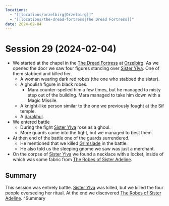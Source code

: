 ```yaml
---
locations:
  - "[[locations/orzelbirg|Orzelbirg]]"
  - "[[locations/the-dread-fortress|The Dread Fortress]]"
date: 2024-02-04
---
```

# Session 29 (2024-02-04)

- We started at the chapel in the [The Dread Fortress](locations/the-dread-fortress.md) at [Orzelbirg](locations/orzelbirg.md). As we opened the door we saw four figures standing over [Sister Ylva](npcs/sister-ylva.md). One of them stabbed and killed her.
	- A woman wearing dark red robes (the one who stabbed the sister).
	- A ghoulish figure in black robes.
		- Mara counter-spelled him a few times, but he managed to misty step out of the building. Mara managed to take him down with a Magic Missile.
	- A knight-like person similar to the one we previously fought at the Sif temple.
	- A [darakhul](other/darakhul.md).
- We entered battle
	- During the fight [Sister Ylva](npcs/sister-ylva.md) rose as a ghoul.
	- More guards came into the fight, but we managed to best them.
- At then end of the battle one of the guards surrendered.
	- He mentioned that we killed [Grimslade](npcs/grimslade.md) in the battle.
	- He also told us the sleeping gnome we saw was just a merchant.
- On the corpse of [Sister Ylva](npcs/sister-ylva.md) we found a necklace with a locket, inside of which was some fabric from [The Robes of Sister Adeline](other/the-robes-of-sister-adeline.md).

## Summary

This session was entirely battle. [Sister Ylva](npcs/sister-ylva.md) was killed, but we killed the four people overseeing her ritual. At the end we discovered [The Robes of Sister Adeline](other/the-robes-of-sister-adeline.md). ^Summary